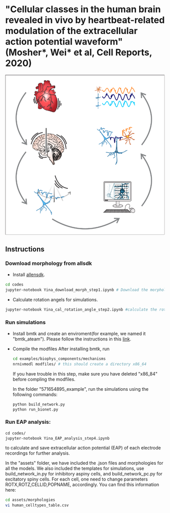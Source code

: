 # "Cellular classes in the human brain revealed in vivo by heartbeat-related modulation of the extracellular action potential waveform" (Mosher*, Wei* et al, Cell Reports, 2020)

![](./assets/images/graphical_abstract.png)


## Instructions
### Download morphology from allsdk
   * Install [allensdk](https://alleninstitute.github.io/AllenSDK/install.html).
   ```sh
   cd codes
   jupyter-notebook Yina_download_morph_step1.ipynb # Download the morphology
   ```

   * Calculate rotation angels for simulations.
   ```sh
   jupyter-notebook Yina_cal_rotation_angle_step2.ipynb #calculate the rotation angle for the cell to make sure that the apical dendrites ascend toward the pia in the simulation.
   ```
   
   
     

### Run simulations

   * Install bmtk and create an enviroment(for example, we named it "bmtk_ateam"). 
      Please follow the instructions in this [link](https://github.com/AllenInstitute/bmtk).
   * Compile the modfiles
      After installing bmtk, run 
      ```sh
      cd examples/biophys_components/mechanisms 
      nrnivmodl modfiles/ # this should create a directory x86_64
      ```
      If you have trouble in this step, make sure you have deleted "x86_84" before compling the modfiles.

      In the folder "571654895_example", run the simulations using the following commands:
      ```
      python build_network.py
      python run_bionet.py
      ```
### Run EAP analysis:
   
   ```
   cd codes/
   jupyter-notebook Yina_EAP_analysis_step4.ipynb
   ```
   to calculate and save extracellular action potential (EAP) of each electrode recordings for further analysis. 

In the "assets" folder, we have included the .json files and morphologies for all the models. We also included the templates for simulations, use build_network_in.py for inhibitory aspiny cells, and build_network_pc.py for excitatory spiny cells. For each cell, one need to change parameters ROTX,ROTZ,CELLID,POPNAME, accordingly. You can find this information here:
      
```sh
cd assets/morphologies
vi human_celltypes_table.csv
```
